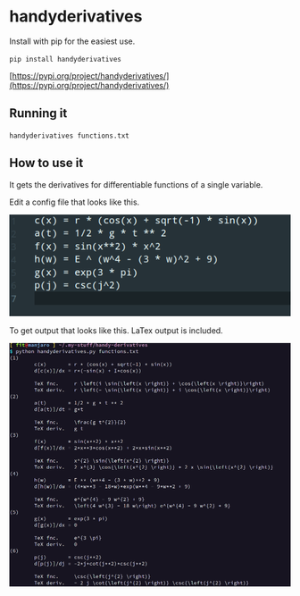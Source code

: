 # handyderivatives

Install with pip for the easiest use.

`pip install handyderivatives`

[https://pypi.org/project/handyderivatives/](https://pypi.org/project/handyderivatives/)

## Running it
`handyderivatives functions.txt`

## How to use it
It gets the derivatives for differentiable functions of a single variable.

Edit a config file that looks like this. 

![Placeholder](./file.png)

To get output that looks like this. LaTex output is included.

![Placeholder](./output.png)
